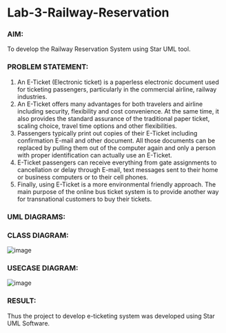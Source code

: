 # Lab-3-Railway-Reservation

### AIM:
To develop the Railway Reservation System using Star UML tool.
### PROBLEM STATEMENT:
1. An E-Ticket (Electronic ticket) is a paperless electronic document used for ticketing
passengers, particularly in the commercial airline, railway industries.
2. An E-Ticket offers many advantages for both travelers and airline including security,
flexibility and cost convenience. At the same time, it also provides the standard assurance of
the traditional paper ticket, scaling choice, travel time options and other flexibilities.
3. Passengers typically print out copies of their E-Ticket including confirmation E-mail
and other document. All those documents can be replaced by pulling them out of the computer
again and only a person with proper identification can actually use an E-Ticket.
4. E-Ticket passengers can receive everything from gate assignments to cancellation or
delay through E-mail, text messages sent to their home or business computers or to their cell
phones.
5. Finally, using E-Ticket is a more environmental friendly approach. The main purpose
of the online bus ticket system is to provide another way for transnational customers to buy
their tickets.
### UML DIAGRAMS:
### CLASS DIAGRAM:
![image](https://github.com/Augustine0306/Lab-3-Railway-Reservation/assets/119404460/c946f72a-4361-415c-94d3-8a4a625f3e14)
### USECASE DIAGRAM:
![image](https://github.com/Augustine0306/Lab-3-Railway-Reservation/assets/119404460/02307ad7-1238-4ce0-9236-950fc772c5b4)



### RESULT:
Thus the project to develop e-ticketing system was developed using Star UML Software.
